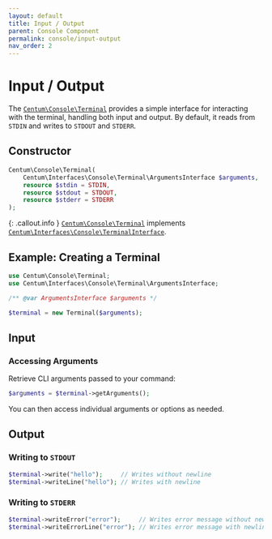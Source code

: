 ```yaml
---
layout: default
title: Input / Output
parent: Console Component
permalink: console/input-output
nav_order: 2
---
```




# Input / Output

The [`Centum\Console\Terminal`](https://github.com/SidRoberts/centum/blob/main/src/Console/Terminal.php) provides a simple interface for interacting with the terminal, handling both input and output.
By default, it reads from `STDIN` and writes to `STDOUT` and `STDERR`.



## Constructor

```php
Centum\Console\Terminal(
    Centum\Interfaces\Console\Terminal\ArgumentsInterface $arguments,
    resource $stdin = STDIN,
    resource $stdout = STDOUT,
    resource $stderr = STDERR
);
```

{: .callout.info }
[`Centum\Console\Terminal`](https://github.com/SidRoberts/centum/blob/main/src/Console/Terminal.php) implements [`Centum\Interfaces\Console\TerminalInterface`](https://github.com/SidRoberts/centum/blob/main/src/Interfaces/Console/TerminalInterface.php).



## Example: Creating a Terminal

```php
use Centum\Console\Terminal;
use Centum\Interfaces\Console\Terminal\ArgumentsInterface;

/** @var ArgumentsInterface $arguments */

$terminal = new Terminal($arguments);
```



## Input

### Accessing Arguments

Retrieve CLI arguments passed to your command:

```php
$arguments = $terminal->getArguments();
```

You can then access individual arguments or options as needed.



## Output

### Writing to `STDOUT`

```php
$terminal->write("hello");     // Writes without newline
$terminal->writeLine("hello"); // Writes with newline
```

### Writing to `STDERR`

```php
$terminal->writeError("error");     // Writes error message without newline
$terminal->writeErrorLine("error"); // Writes error message with newline
```

